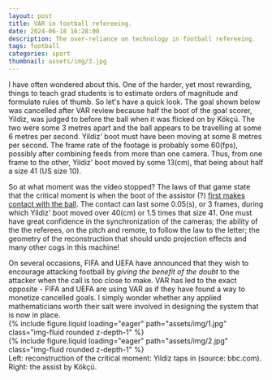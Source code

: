 ```yaml
---
layout: post
title: VAR in football refereeing.
date: 2024-06-18 16:28:00
description: The over-reliance on technology in football refereeing.
tags: football
categories: sport
thumbnail: assets/img/3.jpg
---
```


<p>I have often wondered about this. One of the harder, yet most rewarding, things to teach grad students is to estimate orders of magnitude and
formulate rules of thumb. So let's have a quick look. The goal shown below was cancelled after VAR review because half the boot of the goal scorer, Yildiz,
was judged to before the ball when it was flicked on by Kökçü. The two were some 3 metres apart and the ball appears to be travelling at some 6 metres per
second. Yildiz' boot must have been moving at some 8 metres per second. The frame rate of the footage is probably some 60(fps), possibly after combining
feeds from more than one camera. Thus, from one frame to the other, Yildiz' boot moved by some 13(cm), that being about half a size 41 (US size 10).</p>
<p>So at what moment was the video stopped? The laws of that game state that the critical moment is when the boot of the assistor (?)
<a href ="https://www.theifab.com/laws/latest/offside/">first makes contact
with the ball</a>. The contact can last some 0.05(s), or 3 frames, during which Yildiz' boot moved over 40(cm) or 1.5 times that size 41.
One must have great confidence in the synchronization of the cameras; the ability of the the referees, on the pitch and remote, to follow the law
to the letter; the geometry of the reconstruction that should undo projection effects and many other cogs in this machine!</p>
On several occasions, FIFA and UEFA have announced that they wish to encourage attacking football by <I>giving the benefit of the doubt</I>
to the attacker when the call is too close to make. VAR has led to the exact opposite - FIFA and UEFA are using VAR as if
they have found a way to monetize cancelled goals. I simply wonder whether any applied mathematicians worth their salt were involved in designing
the system that is now in place.
<div class="row mt-3">
    <div class="col-sm mt-3 mt-md-0">
        {% include figure.liquid loading="eager" path="assets/img/1.jpg" class="img-fluid rounded z-depth-1" %}
    </div>
    <div class="col-sm mt-3 mt-md-0">
        {% include figure.liquid loading="eager" path="assets/img/2.jpg" class="img-fluid rounded z-depth-1" %}
    </div>
</div>
<div class="caption">
    Left: reconstruction of the critical moment: Yildiz taps in (source: bbc.com). Right: the assist by Kökçü.
</div>


